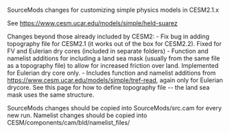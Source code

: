 SourceMods changes for customizing simple physics models in CESM2.1.x

See https://www.cesm.ucar.edu/models/simple/held-suarez

Changes beyond those already included by CESM2:
    - Fix bug in adding topography file for CESM2.1 (it works out of the box for CESM2.2). Fixed for FV and Eulerian dry cores (included in separate folders)
    - Function and namelist additions for including a land sea mask (usually from the same file as a topography file) to allow for increased friction over land. Implemented for Eulerian dry core only. 
    - Includes function and namelist additions from https://www.cesm.ucar.edu/models/simple/tref-read, again only for Eulerian drycore. See this page for how to define topography file -- the land sea mask uses the same structure. 

SourceMods changes should be copied into SourceMods/src.cam for every new run. Namelist changes should be copied into CESM/components/cam/bld/namelist_files/ 
